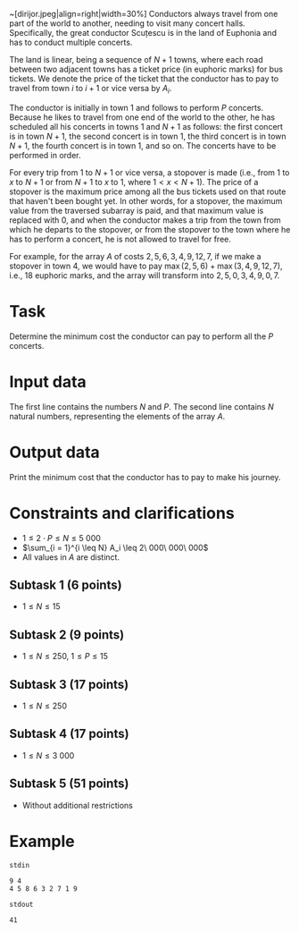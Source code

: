 ~[dirijor.jpeg|align=right|width=30%]
Conductors always travel from one part of the world to another, needing to visit many concert halls. Specifically, the great conductor Scuțescu is in the land of Euphonia and has to conduct multiple concerts.

The land is linear, being a sequence of $N + 1$ towns, where each road between two adjacent towns has a ticket price (in euphoric marks) for bus tickets. We denote the price of the ticket that the conductor has to pay to travel from town $i$ to $i + 1$ or vice versa by $A_i$.

The conductor is initially in town $1$ and follows to perform $P$ concerts. Because he likes to travel from one end of the world to the other, he has scheduled all his concerts in towns $1$ and $N + 1$ as follows: the first concert is in town $N + 1$, the second concert is in town $1$, the third concert is in town $N + 1$, the fourth concert is in town $1$, and so on. The concerts have to be performed in order.

For every trip from $1$ to $N + 1$ or vice versa, a stopover is made (i.e., from $1$ to $x$ to $N + 1$ or from $N + 1$ to $x$ to $1$, where $1 < x < N + 1$). The price of a stopover is the maximum price among all the bus tickets used on that route that haven't been bought yet. In other words, for a stopover, the maximum value from the traversed subarray is paid, and that maximum value is replaced with $0$, and when the conductor makes a trip from the town from which he departs to the stopover, or from the stopover to the town where he has to perform a concert, he is not allowed to travel for free.

For example, for the array $A$ of costs $2, 5, 6, 3, 4, 9, 12, 7$, if we make a stopover in town $4$, we would have to pay $\max(2, 5, 6) + \max(3, 4, 9, 12, 7)$, i.e., 18 euphoric marks, and the array will transform into $2, 5, 0, 3, 4, 9, 0, 7$.

# Task

Determine the minimum cost the conductor can pay to perform all the $P$ concerts.

# Input data

The first line contains the numbers $N$ and $P$. The second line contains $N$ natural numbers, representing the elements of the array $A$.

# Output data

Print the minimum cost that the conductor has to pay to make his journey.

# Constraints and clarifications
* $1 \leq 2 \cdot P \leq N \leq 5\ 000$
* $\sum_{i = 1}^{i \leq N} A_i \leq 2\ 000\ 000\ 000$
* All values in $A$ are distinct.

## Subtask 1 (6 points)
* $1 \leq N \leq 15$
## Subtask 2 (9 points)
* $1 \leq N \leq 250$, $1 \leq P \leq 15$
## Subtask 3 (17 points)
* $1 \leq N \leq 250$
## Subtask 4 (17 points)
* $1 \leq N \leq 3\ 000$
## Subtask 5 (51 points)
* Without additional restrictions

# Example
`stdin`
```
9 4
4 5 8 6 3 2 7 1 9
```
`stdout`
```
41
